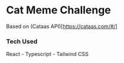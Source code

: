 # Cat Meme Challenge

Based on (Cataas API)[https://cataas.com/#/]

### Tech Used

React - Typescript - Tailwind CSS
